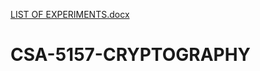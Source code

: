 [LIST OF EXPERIMENTS.docx](https://github.com/isaiahigee/CSA-5157-CRYPTOGRAPHY/files/9621993/LIST.OF.EXPERIMENTS.docx)
# CSA-5157-CRYPTOGRAPHY
